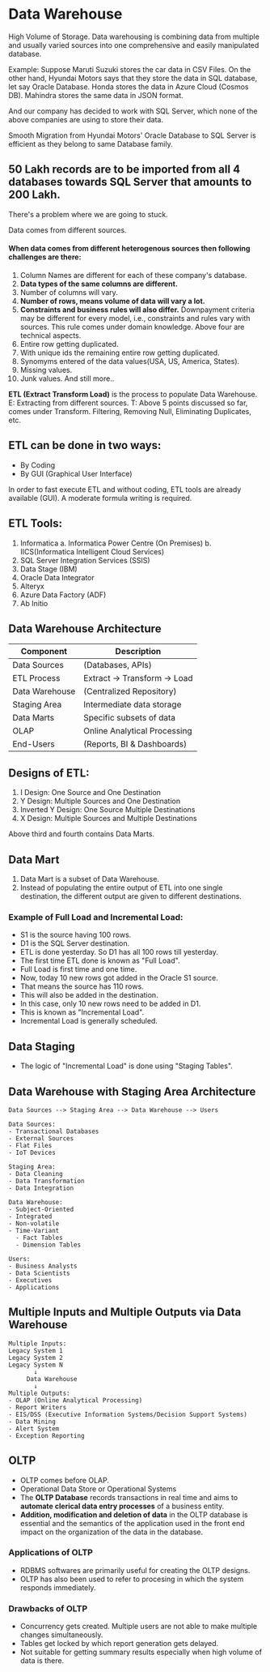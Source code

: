 # Data Warehouse

High Volume of Storage.
Data warehousing is combining data from multiple and usually varied sources into one comprehensive and easily manipulated database.

Example:
Suppose Maruti Suzuki stores the car data in CSV Files.
On the other hand, Hyundai Motors says that they store the data in SQL database, let say Oracle Database.
Honda stores the data in Azure Cloud (Cosmos DB).
Mahindra stores the same data in JSON format.

And our company has decided to work with SQL Server, which none of the above companies are using to store their data.

Smooth Migration from Hyundai Motors' Oracle Database to SQL Server is efficient as they belong to same Database family.

50 Lakh records are to be imported from all 4 databases towards SQL Server that amounts to 200 Lakh.
---

There's a problem where we are going to stuck.

Data comes from different sources.
#### When data comes from different heterogenous sources then following challenges are there:
1. Column Names are different for each of these company's database.
2. **Data types of the same columns are different.**
3. Number of columns will vary.
4. **Number of rows, means volume of data will vary a lot.**
5. **Constraints and business rules will also differ.**
   Downpayment criteria may be different for every model, i.e., constraints and rules vary with sources.
   This rule comes under domain knowledge. Above four are technical aspects.
6. Entire row getting duplicated.
7. With unique ids the remaining entire row getting duplicated.
8. Synomyms entered of the data values(USA, US, America, States).
9. Missing values.
10. Junk values.
And still more..

**ETL (Extract Transform Load)** is the process to populate Data Warehouse.
E: Extracting from different sources.
T: Above 5 points discussed so far, comes under Transform. Filtering, Removing Null, Eliminating Duplicates, etc.

## ETL can be done in two ways:
- By Coding
- By GUI (Graphical User Interface)

In order to fast execute ETL and without coding, ETL tools are already available (GUI). A moderate formula writing is required.

## ETL Tools:
1. Informatica
    a. Informatica Power Centre (On Premises)
    b. IICS(Informatica Intelligent Cloud Services)
2. SQL Server Integration Services (SSIS)
3. Data Stage (IBM)
4. Oracle Data Integrator
6. Alteryx
7. Azure Data Factory (ADF)
8. Ab Initio

## Data Warehouse Architecture

| Component         | Description                     |
|-------------------|---------------------------------|
| Data Sources      | (Databases, APIs)              |
| ETL Process       | Extract -> Transform -> Load   |
| Data Warehouse    | (Centralized Repository)       |
| Staging Area      | Intermediate data storage      |
| Data Marts        | Specific subsets of data       |
| OLAP              | Online Analytical Processing   |
| End-Users         | (Reports, BI & Dashboards)     |

## Designs of ETL:
1. I Design: One Source and One Destination
2. Y Design: Multiple Sources and One Destination
3. Inverted Y Design: One Source Multiple Destinations
4. X Design: Multiple Sources and Multiple Destinations

Above third and fourth contains Data Marts.

## Data Mart

1. Data Mart is a subset of Data Warehouse.
2. Instead of populating the entire output of ETL into one single destination, the different output are given to different destinations.

### Example of Full Load and Incremental Load:
- S1 is the source having 100 rows.
- D1 is the SQL Server destination.
- ETL is done yesterday. So D1 has all 100 rows till yesterday.
- The first time ETL done is known as "Full Load".
- Full Load is first time and one time.
- Now, today 10 new rows got added in the Oracle S1 source.
- That means the source has 110 rows.
- This will also be added in the destination.
- In this case, only 10 new rows need to be added in D1.
- This is known as "Incremental Load".
- Incremental Load is generally scheduled.

## Data Staging
- The logic of "Incremental Load" is done using "Staging Tables".

## Data Warehouse with Staging Area Architecture

```
Data Sources --> Staging Area --> Data Warehouse --> Users

Data Sources:
- Transactional Databases
- External Sources
- Flat Files
- IoT Devices

Staging Area:
- Data Cleaning
- Data Transformation
- Data Integration

Data Warehouse:
- Subject-Oriented
- Integrated
- Non-volatile
- Time-Variant
  - Fact Tables
  - Dimension Tables

Users:
- Business Analysts
- Data Scientists
- Executives
- Applications
```

## Multiple Inputs and Multiple Outputs via Data Warehouse

```
Multiple Inputs:
Legacy System 1
Legacy System 2
Legacy System N
       ↓
     Data Warehouse
       ↓
Multiple Outputs:
- OLAP (Online Analytical Processing)
- Report Writers
- EIS/DSS (Executive Information Systems/Decision Support Systems)
- Data Mining
- Alert System
- Exception Reporting
```

## OLTP

- OLTP comes before OLAP.
- Operational Data Store or Operational Systems
- The **OLTP Database** records transactions in real time and aims to **automate clerical data entry processes** of a business entity.
- **Addition, modification and deletion of data** in the OLTP database is essential and the semantics of the application used in the front end impact on the organization of the data in the database.

### Applications of OLTP
- RDBMS softwares are primarily useful for creating the OLTP designs.
- OLTP has also been used to refer to procesing in which the system responds immediately.

### Drawbacks of OLTP
- Concurrency gets created.
    Multiple users are not able to make multiple changes simultaneously.
- Tables get locked by which report generation gets delayed.
- Not suitable for getting summary results especially when high volume of data is there.











